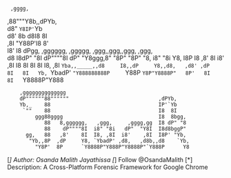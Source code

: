      ,gggg,                                                               
   ,88"""Y8b,,dPYb,                                                       
  d8"     `Y8IP'`Yb                                                       
 d8'   8b  d8I8  8I                                                       
,8I    "Y88P'I8  8'                                                       
I8'          I8 dPgg,    ,gggggg,    ,ggggg,    ,ggg,,ggg,,ggg,    ,ggg,  
d8           I8dP" "8I   dP""""8I   dP"  "Y8ggg,8" "8P" "8P" "8,  i8" "8i 
Y8,          I8P    I8  ,8'    8I  i8'    ,8I  I8   8I   8I   8I  I8, ,8I 
`Yba,,_____,,d8     I8,,dP     Y8,,d8,   ,d8' ,dP   8I   8I   Yb, `YbadP' 
  `"Y888888888P     `Y88P      `Y8P"Y8888P"   8P'   8I   8I   `Y8888P"Y888

		,gggggggggggggg                                       
		dP""""""88""""""                             ,dPYb,    
		Yb,_    88                                   IP'`Yb    
		 `""    88                                   I8  8I    
		     ggg88gggg                               I8  8bgg, 
		        88   8,gggggg,   ,ggg,     ,gggg,gg  I8 dP" "8 
		        88    dP""""8I  i8" "8i   dP"  "Y8I  I8d8bggP" 
		  gg,   88   ,8'    8I  I8, ,8I  i8'    ,8I  I8P' "Yb, 
		   "Yb,,8P  ,dP     Y8, `YbadP' ,d8,   ,d8b,,d8    `Yb,
		     "Y8P'  8P      `Y8888P"Y888P"Y8888P"`Y888P      Y8

[*] Author: Osanda Malith Jayathissa 
[*] Follow @OsandaMalith
[*] Description: A Cross-Platform Forensic Framework for Google Chrome